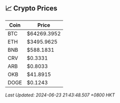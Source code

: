 ## 📈 Crypto Prices

| Coin | Price |
| ---- | ----- |
| BTC | $64269.3952 |
| ETH | $3495.9625 |
| BNB | $588.1831 |
| CRV | $0.3331 |
| ARB | $0.8033 |
| OKB | $41.8915 |
| DOGE | $0.1243 |

_Last Updated: 2024-06-23 21:43:48.507 +0800 HKT_